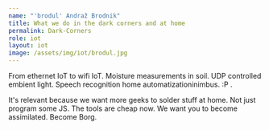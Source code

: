 ```yaml
---
name: "'brodul' Andraž Brodnik"
title: What we do in the dark corners and at home
permalink: Dark-Corners
role: iot
layout: iot
image: /assets/img/iot/brodul.jpg
---
```


From ethernet IoT to wifi IoT. Moisture measurements in soil. UDP controlled embient light.  Speech recognition home automatizationinimbus. :P . 

It's relevant because we want more geeks to solder stuff at home. Not just program some JS. The tools are cheap now. We want you to become assimilated. Become Borg.
